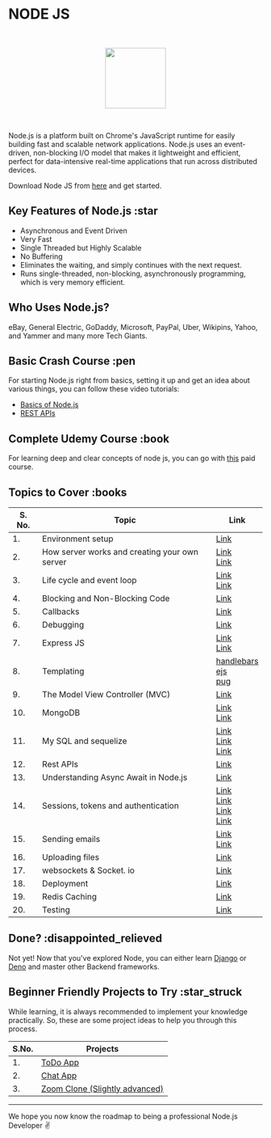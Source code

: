 # NODE JS

<br>
<p align="center"><img src="https://i.ibb.co/1mY7cN5/1200px-Node-js-logo-svg.png" height="120"></p>
<br>

Node.js is a platform built on Chrome's JavaScript runtime for easily building fast and scalable network applications. Node.js uses an event-driven, non-blocking I/O model that makes it lightweight and efficient, perfect for data-intensive real-time applications that run across distributed devices.

Download Node JS from [here](https://nodejs.org/en/download/) and get started.

## Key Features of Node.js :star

* Asynchronous and Event Driven
* Very Fast
* Single Threaded but Highly Scalable
* No Buffering
* Eliminates the waiting, and simply continues with the next request.
* Runs single-threaded, non-blocking, asynchronously programming, which is very memory efficient.

## Who Uses Node.js?

eBay, General Electric, GoDaddy, Microsoft, PayPal, Uber, Wikipins, Yahoo, and Yammer and many more Tech Giants.

## Basic Crash Course :pen

For starting Node.js right from basics, setting it up and get an idea about various things, you can follow these video tutorials:

* [Basics of Node.js](https://www.youtube.com/watch?v=w-7RQ46RgxU&list=PL4cUxeGkcC9gcy9lrvMJ75z9maRw4byYp)
* [REST APIs](https://www.youtube.com/watch?v=0oXYLzuucwE&list=PL55RiY5tL51q4D-B63KBnygU6opNPFk_q)

## Complete Udemy Course :book

For learning deep and clear concepts of node js, you can go with [this](https://www.udemy.com/course/the-complete-nodejs-developer-course-2/) paid course.

## Topics to Cover :books

| S. No. | Topic                                         | Link                                                                                                                                                                                                                                                           |
| ----- | --------------------------------------------- | -------------------------------------------------------------------------------------------------------------------------------------------------------------------------------------------------------------------------------------------------------------- |
| 1. | Environment setup                             | [Link](https://www.tutorialspoint.com/nodejs/nodejs_environment_setup.htm)                                                                                                                                                                                     |
| 2. | How server works and creating your own server | [Link](https://www.tutorialspoint.com/nodejs/nodejs_first_application.htm) <br> [Link](https://www.youtube.com/watch?v=YSyFSnisip0)                                                                                                                            |
| 3. | Life cycle and event loop                     | [Link](https://www.tutorialspoint.com/nodejs/nodejs_event_loop.htm) <br> [Link](https://www.youtube.com/watch?v=qZ_rLRsJ1tU)                                                                                                                                   |
| 4. | Blocking and Non-Blocking Code                | [Link](https://nodejs.org/en/docs/guides/dont-block-the-event-loop/)                                                                                                                                                                                           |
| 5. | Callbacks                                     | [Link](https://www.youtube.com/watch?v=ui4-OADfgIk)                                                                                                                                                                                                            |
| 6. | Debugging                                     | [Link](https://nodejs.org/en/docs/guides/debugging-getting-started/)                                                                                                                                                                                           |
| 7. | Express JS                                    | [Link](https://expressjs.com/en/starter/installing.html) <br> [Link](https://www.youtube.com/watch?v=L72fhGm1tfE)                                                                                                                                              |
| 8. | Templating                                    | [handlebars](https://handlebarsjs.com/)<br> [ejs](http://ejs.co/#docs) <br> [pug](https://pugjs.org/api/getting-started.html)                                                                                                                                  |
| 9. | The Model View Controller (MVC)               | [Link](https://developer.mozilla.org/en-US/docs/Glossary/MVC)                                                                                                                                                                                                  |
| 10. | MongoDB                                       | [Link](https://mongoosejs.com/docs/) <br> [Link](https://www.w3schools.com/nodejs/nodejs_mongodb.asp)                                                                                                                                                          |
| 11. | My SQL and sequelize                          | [Link](https://www.w3schools.com/sql/) <br> [Link](https://github.com/sidorares/node-mysql2) <br> [Link](http://docs.sequelizejs.com/)                                                                                                                         |
| 12. | Rest APIs                                     | [Link](https://www.youtube.com/watch?v=0oXYLzuucwE&list=PL55RiY5tL51q4D-B63KBnygU6opNPFk_q)                                                                                                                                                                    |
| 13. | Understanding Async Await in Node.js          | [Link](https://developer.mozilla.org/en-US/docs/Web/JavaScript/Reference/Statements/async_function)                                                                                                                                                            |
| 14. | Sessions, tokens and authentication           | [Link](https://www.quora.com/What-is-a-session-in-a-Web-Application) <br> [Link](https://developer.mozilla.org/en-US/docs/Web/HTTP/Cookies) <br> [Link](https://github.com/expressjs/session) <br> [Link](https://www.youtube.com/watch?v=7nafaH9SddU&t=1238s) |
| 15. | Sending emails                                | [Link](https://nodemailer.com/about/) <br> [Link](https://sendgrid.com/docs/)                                                                                                                                                                                  |
| 16. | Uploading files                               | [Link](https://www.youtube.com/watch?v=srPXMt1Q0nY)                                                                                                                                                                                                            |
| 17. | websockets & Socket. io                        | [Link](https://www.youtube.com/watch?v=jD7FnbI76Hg)                                                                                                                                                                                                            |
| 18. | Deployment                                    | [Link](https://devcenter.heroku.com/categories/reference)                                                                                                                                                                                                      |
| 19. | Redis Caching                                 | [Link](https://www.youtube.com/watch?v=oaJq1mQ3dFI)                                                                                                                                                                                                            |
| 20. | Testing                                       | [Link](https://www.youtube.com/watch?v=Bs68k6xfR3E)                                                                                                                                                                                                            |

## Done? :disappointed_relieved

Not yet! Now that you've explored Node, you can either learn [Django](./DJANGO.md) or [Deno](./DENO.md) and master other Backend frameworks.

## Beginner Friendly Projects to Try :star_struck

While learning, it is always recommended to implement your knowledge practically. So, these are some project ideas to help you through this process.

|S.No.|Projects|
|----|-----|
|1.|[ToDo App](https://www.youtube.com/playlist?list=PLVRD5onwuyGAH2ZUquy5OkexxByzGUZ0G)|
|2.|[Chat App](https://www.youtube.com/watch?v=jD7FnbI76Hg)|
|3.|[Zoom Clone (Slightly advanced)](https://www.youtube.com/watch?v=ZVznzY7EjuY)|

<hr>

We hope you now know the roadmap to being a professional Node.js Developer :v:
